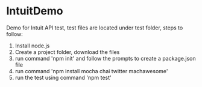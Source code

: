 # IntuitDemo
Demo for Intuit API test, test files are located under test folder, steps to follow:

1. Install node.js
2. Create a project folder, download the files 
3. run command 'npm init' and follow the prompts to create a package.json file
4. run command 'npm install mocha chai twitter machawesome'
5. run the test using command 'npm test'
